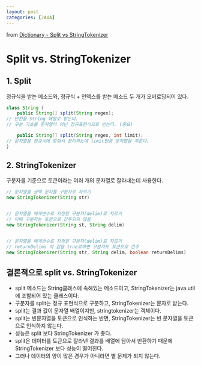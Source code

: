 ```yaml
---
layout: post
categories: [JAVA]
---
```


from [Dictionary - Split vs StringTokenizer](https://github.com/newkayak12/Dictionary/blob/master/java/20.StringAndTokenizer.md)

# Split vs. StringTokenizer
## 1. Split
정규식을 받는 메소드와, 정규식 + 인덱스를 받는 메소드 두 개가 오버로딩되어 있다.
```java
class String {
    public String[] split(String regex);
// 반환을 String 배열로 받는다.
// 구분 기호를 문자열이 아닌 정규표현식으로 받는다. (중요)

    public String[] split(String regex, int limit);
// 문자열을 정규식에 맞춰서 분리하는데 limit만큼 문자열을 자른다.
}
```
## 2. StringTokenizer
구분자를 기준으로 토큰이라는 여러 개의 문자열로 잘라내는데 사용한다.
````java
// 문자열을 공백 문자를 구분자로 자르기
new StringTokenizer(String str)


// 문자열을 매개변수로 지정된 구분자(delim)로 자르기
// 이때 구분자는 토큰으로 간주되지 않음
new StringTokenizer(String st, String delim)


// 문자열을 매개변수로 지정된 구분자(delim)로 자르기
// returnDelims 의 값을 true로하면 구분자도 토큰으로 간주
new StringTokenizer(String str, String delim, boolean returnDelims)
````

## 결론적으로 split vs. StringTokenizer

- split 메소드는 String클래스에 속해있는 메소드이고, StringTokenizer는 java.util에 포함되어 있는 클래스이다.
- 구분자를 split는 정규 표현식으로 구분하고, StringTokenizer는 문자로 받는다.
- split는 결과 값이 문자열 배열이지만, stringtokenizer는 객체이다.
- split는 빈문자열을 토큰으로 인식하는 반면, StringTokenizer는 빈 문자열을 토큰으로 인식하지 않는다.
- 성능은 split 보다 StringTokenizer 가 좋다.
- split은 데이터를 토큰으로 잘라낸 결과를 배열에 담아서 반환하기 때문에 StringTokenizer 보다 성능이 떨어진다.
- 그러나 데이터의 양이 많은 경우가 아니라면 별 문제가 되지 않는다.
